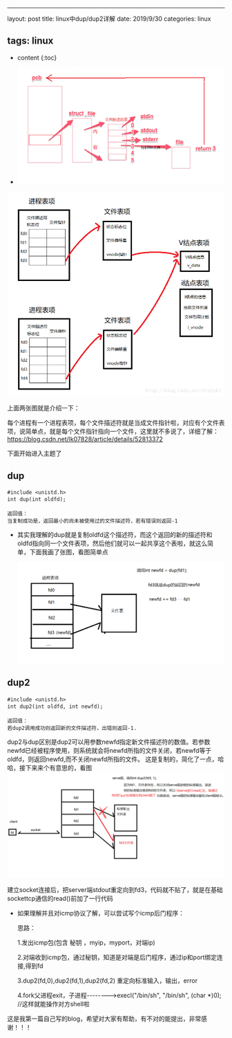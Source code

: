 



---



layout: post
title:  linux中dup/dup2详解
date:   2019/9/30
categories: linux

tags: linux
---

* content
{:toc}
- ![](.\图片\dup\file.png)

![](.\图片\dup\file-1.png)

上面两张图就是介绍一下：

每个进程有一个进程表项，每个文件描述符就是当成文件指针啦，对应有个文件表项，说简单点，就是每个文件指针指向一个文件，这里就不多说了，详细了解：<https://blog.csdn.net/lk07828/article/details/52813372>

下面开始进入主题了

## dup

```
#include <unistd.h>
int dup(int oldfd);

返回值：
当复制成功是，返回最小的尚未被使用过的文件描述符，若有错误则返回-1
```

- 其实我理解的dup就是复制oldfd这个描述符，而这个返回的新的描述符和oldfd指向同一个文件表项，然后他们就可以一起共享这个表啦，就这么简单，下面我画了张图，看图简单点

  ![](./图片/dup/dup.png)



## dup2

```
#include <unistd.h>
int dup2(int oldfd, int newfd);

返回值： 
若dup2调用成功则返回新的文件描述符，出错则返回-1. 
```

dup2与dup区别是dup2可以用参数newfd指定新文件描述符的数值。若参数newfd已经被程序使用，则系统就会将newfd所指的文件关闭，若newfd等于oldfd，则返回newfd,而不关闭newfd所指的文件。 这是复制的，简化了一点，哈哈，接下来来个有意思的，看图![](.\图片\dup\dup2.png)

建立socket连接后，把server端stdout重定向到fd3，代码就不贴了，就是在基础sockettcp通信的read()前加了一行代码

- 如果理解并且对icmp协议了解，可以尝试写个icmp后门程序：

  思路：

  1.发出icmp包(包含 秘钥 ，myip，myport，对端ip)

  2.对端收到icmp包，通过秘钥，知道是对端是后门程序，通过ip和port绑定连接,得到fd

  3.dup2(fd,0),dup2(fd,1),dup2(fd,2)	重定向标准输入，输出，error

  4.fork父进程exit，子进程-------->execl("/bin/sh", "/bin/sh", (char *)0);	//这样就能操作对方shell啦



这是我第一篇自己写的blog，希望对大家有帮助，有不对的能提出，非常感谢！！！

